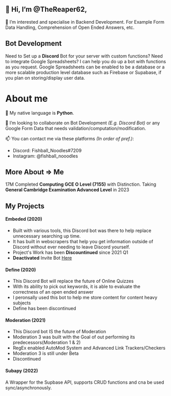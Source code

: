 ## 👋 Hi, I’m @TheReaper62,

👀 I’m interested and specialise in Backend Development.
For Example Form Data Handling, Comprehension of Open Ended Answers, etc.

## Bot Development
Need to Set up a **Discord** Bot for your server with custom functions? Need to integrate Google Spreadsheets?
I can help you do up a bot with functions as you request. Google Spreadsheets can be enabled to be a database or a more scalable production level database such as Firebase or Supabase, if you plan on storing/display user data.

# About me
🌱 My native language is **Python**.

💞️ I’m looking to collaborate on Bot Development *(E.g. Discord Bot)* or any Google Form Data that needs validation/computation/modification.

📫 You can contact me via these platforms *(In order of pref.)*:
 - Discord: Fishball_Noodles#7209
 - Instagram: @fishball_nooodles

## More About => Me
17M
Completed **Computing GCE O Level (7155)** with Distinction.
Taking **General Cambridge Examination Advanced Level** in 2023

## My Projects
#### Embeded (2020)
 - Built with various tools, this Discord bot was there to help replace unnecessary searching up time.
 - It has built in webscrapers that help you get information outside of Discord without ever needing to leave Discord yourself.
 - Project's Work has been **Discountinued** since 2021 Q1
 - **Deactivated** Invite Bot [Here](https://discord.com/api/oauth2/authorize?client_id=744096431979102268&permissions=2482503024&scope=bot)
 
 #### Define (2020)
  - This Discord Bot will replace the future of Online Quizzes
  - With its ability to pick out keywords, it is able to evaluate the correctness of an open ended answer
  - I peronsally used this bot to help me store content for content heavy subjects
  - Define has been discontinued
  
 #### Moderation (2021)
  - This Discord bot IS the future of Moderation
  - Moderation 3 was built with the Goal of out performing its predecessors(Moderation 1 & 2)
  - RegEx enabled AutoMod System and Advanced Link Trackers/Checkers
  - Moderation 3 is still under Beta
  - Discontinued

#### Subapy (2022)
A Wrapper for the Supbase API, supports CRUD functions and cna be used sync/asynchronously.


<!---
TheReaper62/TheReaper62 is a ✨ special ✨ repository because its `README.md` (this file) appears on your GitHub profile.
You can click the Preview link to take a look at your changes.
--->
